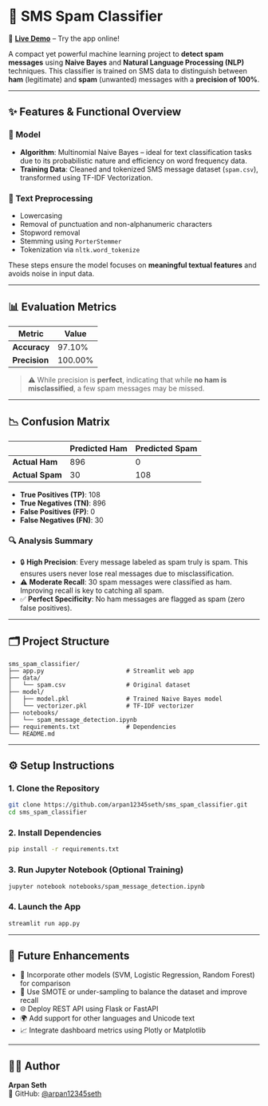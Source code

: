 
# 📩 SMS Spam Classifier

🔗 **[Live Demo](https://spam-messege-detection.onrender.com)** – Try the app online!

A compact yet powerful machine learning project to **detect spam messages** using **Naive Bayes** and **Natural Language Processing (NLP)** techniques. This classifier is trained on SMS data to distinguish between **ham** (legitimate) and **spam** (unwanted) messages with a **precision of 100%**.

---

## ✨ Features & Functional Overview

### 🧠 Model
- **Algorithm**: Multinomial Naive Bayes – ideal for text classification tasks due to its probabilistic nature and efficiency on word frequency data.
- **Training Data**: Cleaned and tokenized SMS message dataset (`spam.csv`), transformed using TF-IDF Vectorization.

### 🧹 Text Preprocessing
- Lowercasing  
- Removal of punctuation and non-alphanumeric characters  
- Stopword removal  
- Stemming using `PorterStemmer`  
- Tokenization via `nltk.word_tokenize`

These steps ensure the model focuses on **meaningful textual features** and avoids noise in input data.

---

## 📊 Evaluation Metrics

| Metric         | Value         |
|----------------|---------------|
| **Accuracy**   | 97.10%        |
| **Precision**  | 100.00%       |

> ⚠️ While precision is **perfect**, indicating that while **no ham is misclassified**, a few spam messages may be missed.

---

## 📉 Confusion Matrix

|                | Predicted Ham | Predicted Spam |
|----------------|---------------|----------------|
| **Actual Ham** |      896      |       0        |
| **Actual Spam**|      30       |      108       |

- **True Positives (TP)**: 108  
- **True Negatives (TN)**: 896  
- **False Positives (FP)**: 0  
- **False Negatives (FN)**: 30  

### 🔍 Analysis Summary

- 🔒 **High Precision**: Every message labeled as spam truly is spam. This ensures users never lose real messages due to misclassification.  
- ⚠️ **Moderate Recall**: 30 spam messages were classified as ham. Improving recall is key to catching all spam.  
- ✅ **Perfect Specificity**: No ham messages are flagged as spam (zero false positives).

---

## 🗂️ Project Structure

```
sms_spam_classifier/
├── app.py                       # Streamlit web app
├── data/
│   └── spam.csv                 # Original dataset
├── model/
│   ├── model.pkl                # Trained Naive Bayes model
│   └── vectorizer.pkl           # TF-IDF vectorizer
├── notebooks/
│   └── spam_message_detection.ipynb
├── requirements.txt             # Dependencies
└── README.md
```

---

## ⚙️ Setup Instructions

### 1. Clone the Repository
```bash
git clone https://github.com/arpan12345seth/sms_spam_classifier.git
cd sms_spam_classifier
```

### 2. Install Dependencies
```bash
pip install -r requirements.txt
```

### 3. Run Jupyter Notebook (Optional Training)
```bash
jupyter notebook notebooks/spam_message_detection.ipynb
```

### 4. Launch the App
```bash
streamlit run app.py
```

---

## 🔮 Future Enhancements

- 🧠 Incorporate other models (SVM, Logistic Regression, Random Forest) for comparison  
- 🔁 Use SMOTE or under-sampling to balance the dataset and improve recall  
- 🌐 Deploy REST API using Flask or FastAPI  
- 🌍 Add support for other languages and Unicode text  
- 📈 Integrate dashboard metrics using Plotly or Matplotlib  

---

## 👨‍💻 Author

**Arpan Seth**  
🔗 GitHub: [@arpan12345seth](https://github.com/arpan12345seth)
